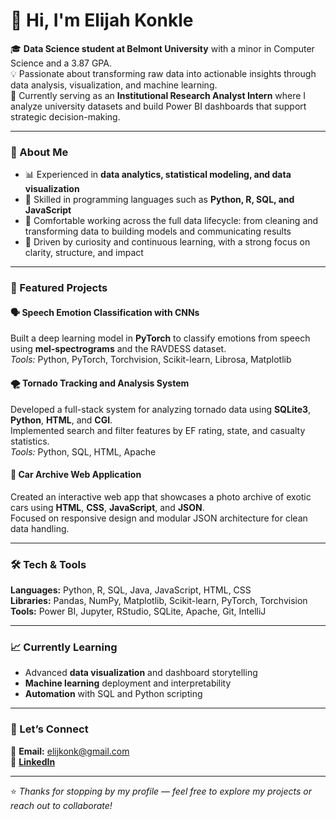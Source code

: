 # 👋 Hi, I'm Elijah Konkle

🎓 **Data Science student at Belmont University** with a minor in Computer Science and a 3.87 GPA.  
💡 Passionate about transforming raw data into actionable insights through data analysis, visualization, and machine learning.  
🚀 Currently serving as an **Institutional Research Analyst Intern** where I analyze university datasets and build Power BI dashboards that support strategic decision-making.

---

### 🧠 About Me
- 📊 Experienced in **data analytics, statistical modeling, and data visualization**  
- 🧩 Skilled in programming languages such as **Python, R, SQL, and JavaScript**  
- 🧮 Comfortable working across the full data lifecycle: from cleaning and transforming data to building models and communicating results  
- 🎯 Driven by curiosity and continuous learning, with a strong focus on clarity, structure, and impact  

---

### 🧩 Featured Projects
#### 🗣️ **Speech Emotion Classification with CNNs**
Built a deep learning model in **PyTorch** to classify emotions from speech using **mel-spectrograms** and the RAVDESS dataset.  
*Tools:* Python, PyTorch, Torchvision, Scikit-learn, Librosa, Matplotlib  

#### 🌪️ **Tornado Tracking and Analysis System**
Developed a full-stack system for analyzing tornado data using **SQLite3**, **Python**, **HTML**, and **CGI**.  
Implemented search and filter features by EF rating, state, and casualty statistics.  
*Tools:* Python, SQL, HTML, Apache  

#### 🚗 **Car Archive Web Application**
Created an interactive web app that showcases a photo archive of exotic cars using **HTML**, **CSS**, **JavaScript**, and **JSON**.  
Focused on responsive design and modular JSON architecture for clean data handling.

---

### 🛠️ Tech & Tools
**Languages:** Python, R, SQL, Java, JavaScript, HTML, CSS  
**Libraries:** Pandas, NumPy, Matplotlib, Scikit-learn, PyTorch, Torchvision  
**Tools:** Power BI, Jupyter, RStudio, SQLite, Apache, Git, IntelliJ  

---

### 📈 Currently Learning
- Advanced **data visualization** and dashboard storytelling  
- **Machine learning** deployment and interpretability  
- **Automation** with SQL and Python scripting  

---

### 💬 Let’s Connect
📧 **Email:** elijkonk@gmail.com  
💼 [**LinkedIn**](https://linkedin.com/in/elijah-konkle)  

---

⭐ *Thanks for stopping by my profile — feel free to explore my projects or reach out to collaborate!*
